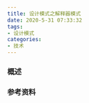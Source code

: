 ```yaml
---
title: 设计模式之解释器模式
date: 2020-5-31 07:33:32
tags:
- 设计模式
categories:
- 技术
---
```


### 概述



<!-- more -->



### 参考资料

